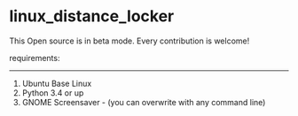 # linux_distance_locker
This Open source is in beta mode.
Every contribution is welcome!

requirements:
*************

1. Ubuntu Base Linux
2. Python 3.4 or up
3. GNOME Screensaver - (you can overwrite with any command line)
